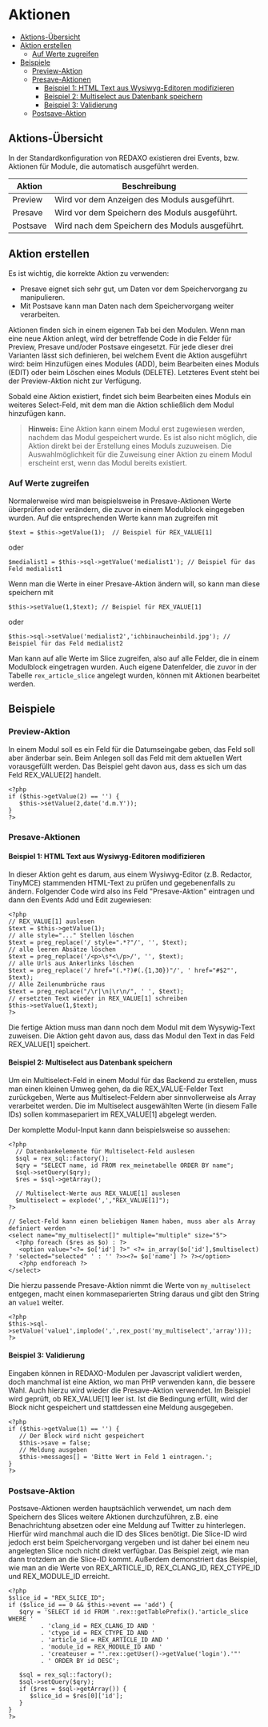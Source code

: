 # Aktionen

- [Aktions-Übersicht](#aktions-uebersicht)
- [Aktion erstellen](#aktion-erstellen)
    - [Auf Werte zugreifen](#auf-werte-zugreifen)
- [Beispiele](#beispiele)
    - [Preview-Aktion](#beispiel-preview-aktion)
    - [Presave-Aktionen](#beispiel-presave-aktionen)
        - [Beispiel 1: HTML Text aus Wysiwyg-Editoren modifizieren](#beispiel-html-text)
        - [Beispiel 2: Multiselect aus Datenbank speichern](#beispiel-multiselect)
        - [Beispiel 3: Validierung](#beispiel-validierung)
    - [Postsave-Aktion](#beispiel-postsave-aktion)

<a name="aktions-uebersicht"></a>
## Aktions-Übersicht

In der Standardkonfiguration von REDAXO existieren drei Events, bzw. Aktionen für Module, die automatisch ausgeführt werden.

Aktion | Beschreibung
------------- | -------------
Preview	| Wird vor dem Anzeigen des Moduls ausgeführt.
Presave	| Wird vor dem Speichern des Moduls ausgeführt.
Postsave | Wird nach dem Speichern des Moduls ausgeführt.

<a name="aktion-erstellen"></a>
## Aktion erstellen

Es ist wichtig, die korrekte Aktion zu verwenden:

- Presave eignet sich sehr gut, um Daten vor dem Speichervorgang zu manipulieren.
- Mit Postsave kann man Daten nach dem Speichervorgang weiter verarbeiten.

Aktionen finden sich in einem eigenen Tab bei den Modulen. Wenn man eine neue Aktion anlegt, wird der betreffende Code in die Felder für Preview, Presave und/oder Postsave eingesetzt. Für jede dieser drei Varianten lässt sich definieren, bei welchem Event die Aktion ausgeführt wird: beim Hinzufügen eines Modules (ADD), beim Bearbeiten eines Moduls (EDIT) oder beim Löschen eines Moduls (DELETE). Letzteres Event steht bei der Preview-Aktion nicht zur Verfügung.

Sobald eine Aktion existiert, findet sich beim Bearbeiten eines Moduls ein weiteres Select-Feld, mit dem man die Aktion schließlich dem Modul hinzufügen kann.

  > **Hinweis:** 
Eine Aktion kann einem Modul erst zugewiesen werden, nachdem das Modul gespeichert wurde. Es ist also nicht möglich, die Aktion direkt bei der Erstellung eines Moduls zuzuweisen. Die Auswahlmöglichkeit für die Zuweisung einer Aktion zu einem Modul erscheint erst, wenn das Modul bereits existiert.

<a name="auf-werte-zugreifen"></a>
### Auf Werte zugreifen

Normalerweise wird man beispielsweise in Presave-Aktionen Werte überprüfen oder verändern, die zuvor in einem Modulblock eingegeben wurden. Auf die entsprechenden Werte kann man zugreifen mit

    $text = $this->getValue(1);  // Beispiel für REX_VALUE[1]
    
oder

    $medialist1 = $this->sql->getValue('medialist1'); // Beispiel für das Feld medialist1



Wenn man die Werte in einer Presave-Aktion ändern will, so kann man diese speichern mit

    $this->setValue(1,$text); // Beispiel für REX_VALUE[1]
    
oder 

    $this->sql->setValue('medialist2','ichbinaucheinbild.jpg'); // Beispiel für das Feld medialist2


Man kann auf alle Werte im Slice zugreifen, also auf alle Felder, die in einem Modulblock eingetragen wurden. Auch eigene Datenfelder, die zuvor in der Tabelle `rex_article_slice` angelegt wurden, können mit Aktionen bearbeitet werden.

<a name="beispiele"></a>
## Beispiele

<a name="beispiel-preview-aktion"></a>
### Preview-Aktion

In einem Modul soll es ein Feld für die Datumseingabe geben, das Feld soll aber änderbar sein. Beim Anlegen soll das Feld mit dem aktuellen Wert vorausgefüllt werden. Das Beispiel geht davon aus, dass es sich um das Feld REX_VALUE[2] handelt.

    <?php
    if ($this->getValue(2) == '') {
       $this->setValue(2,date('d.m.Y'));
    }
    ?>

<a name="beispiel-presave-aktionen"></a>
### Presave-Aktionen

<a name="beispiel-html-text"></a>
#### Beispiel 1: HTML Text aus Wysiwyg-Editoren modifizieren

In dieser Aktion geht es darum, aus einem Wysiwyg-Editor (z.B. Redactor, TinyMCE) stammenden HTML-Text zu prüfen und gegebenenfalls zu ändern.
Folgender Code wird also ins Feld "Presave-Aktion" eintragen und dann den Events Add und Edit zugewiesen:

    <?php
    // REX_VALUE[1] auslesen
    $text = $this->getValue(1);
    // alle style="..." Stellen löschen
    $text = preg_replace('/ style=".*?"/', '', $text);
    // alle leeren Absätze löschen
    $text = preg_replace('/<p>\s*<\/p>/', '', $text);
    // alle Urls aus Ankerlinks löschen
    $text = preg_replace('/ href="(.*?)#(.{1,30})"/', ' href="#$2"', $text);
    // Alle Zeilenumbrüche raus
    $text = preg_replace("/\r|\n|\r\n/", ' ', $text);
    // ersetzten Text wieder in REX_VALUE[1] schreiben
    $this->setValue(1,$text);                            
    ?>

Die fertige Aktion muss man dann noch dem Modul mit dem Wysywig-Text zuweisen. Die Aktion geht davon aus, dass das Modul den Text in das Feld REX_VALUE[1] speichert.

<a name="beispiel-multiselect"></a>
#### Beispiel 2: Multiselect aus Datenbank speichern

Um ein Multiselect-Feld in einem Modul für das Backend zu erstellen, muss man einen kleinen Umweg gehen, da die REX_VALUE-Felder Text zurückgeben, Werte aus Multiselect-Feldern aber sinnvollerweise als Array verarbeitet werden.
Die im Multiselect ausgewählten Werte (in diesem Falle IDs) sollen kommasepariert im REX_VALUE[1] abgelegt werden.

Der komplette Modul-Input kann dann beispielsweise so aussehen:

    <?php
      // Datenbankelemente für Multiselect-Feld auslesen
      $sql = rex_sql::factory();
      $qry = "SELECT name, id FROM rex_meinetabelle ORDER BY name";
      $sql->setQuery($qry);
      $res = $sql->getArray();

      // Multiselect-Werte aus REX_VALUE[1] auslesen 
      $multiselect = explode(',',"REX_VALUE[1]");
    ?>

    // Select-Feld kann einen beliebigen Namen haben, muss aber als Array definiert werden
    <select name="my_multiselect[]" multiple="multiple" size="5">
      <?php foreach ($res as $o) : ?>
       <option value="<?= $o['id'] ?>" <?= in_array($o['id'],$multiselect) ? 'selected="selected" ' : '' ?>><?= $o['name'] ?> ?></option>
       <?php endforeach ?>
    </select>
    
Die hierzu passende Presave-Aktion nimmt die Werte von `my_multiselect` entgegen, macht einen kommaseparierten String daraus und gibt den String an `value1` weiter.

    <?php
    $this->sql->setValue('value1',implode(',',rex_post('my_multiselect','array')));
    ?>

<a name="beispiel-validierung"></a>    
#### Beispiel 3: Validierung

Eingaben können in REDAXO-Modulen per Javascript validiert werden, doch manchmal ist eine Aktion, wo man PHP verwenden kann, die bessere Wahl. Auch hierzu wird wieder die Presave-Aktion verwendet. Im Beispiel wird geprüft, ob REX_VALUE[1] leer ist. Ist die Bedingung erfüllt, wird der Block nicht gespeichert und stattdessen eine Meldung ausgegeben.

    <?php
    if ($this->getValue(1) == '') {
       // Der Block wird nicht gespeichert
       $this->save = false;
       // Meldung ausgeben
       $this->messages[] = 'Bitte Wert in Feld 1 eintragen.';   
    }
    ?>


<a name="beispiel-postsave-aktion"></a>
### Postsave-Aktion

Postsave-Aktionen werden hauptsächlich verwendet, um nach dem Speichern des Slices weitere Aktionen durchzuführen, z.B. eine Benachrichtung absetzen oder eine Meldung auf Twitter zu hinterlegen. Hierfür wird manchmal auch die ID des Slices benötigt. Die Slice-ID wird jedoch erst beim Speichervorgang vergeben und ist daher bei einem neu angelegten Slice noch nicht direkt verfügbar. Das Beispiel zeigt, wie man dann trotzdem an die Slice-ID kommt. Außerdem demonstriert das Beispiel, wie man an die Werte von REX_ARTICLE_ID, REX_CLANG_ID, REX_CTYPE_ID und REX_MODULE_ID erreicht.

    <?php
    $slice_id = "REX_SLICE_ID";
    if ($slice_id == 0 && $this->event == 'add') {
       $qry = 'SELECT id id FROM '.rex::getTablePrefix().'article_slice WHERE '
             . 'clang_id = REX_CLANG_ID AND '
             . 'ctype_id = REX_CTYPE_ID AND '
             . 'article_id = REX_ARTICLE_ID AND '
             . 'module_id = REX_MODULE_ID AND '
             . 'createuser = "'.rex::getUser()->getValue('login').'"'
             . ' ORDER BY id DESC';

       $sql = rex_sql::factory();
       $sql->setQuery($qry);
       if ($res = $sql->getArray()) {
          $slice_id = $res[0]['id'];
       }   
    }
    ?>

